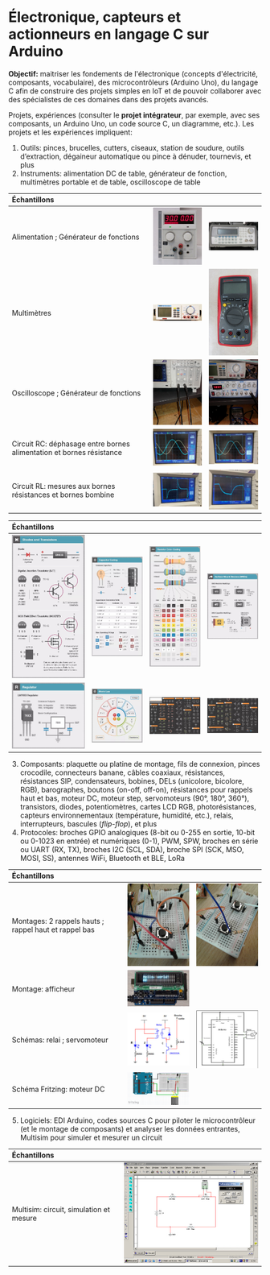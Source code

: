 # Électronique, capteurs et actionneurs en langage C sur Arduino

**Objectif:** maitriser les fondements de l'électronique (concepts d'électricité, composants, vocabulaire), des microcontrôleurs (Arduino Uno), du langage C afin de construire des projets simples en IoT et de pouvoir collaborer avec des spécialistes de ces domaines dans des projets avancés.

Projets, expériences (consulter le **projet intégrateur**, par exemple, avec ses composants, un Arduino Uno, un code source C, un diagramme, etc.). Les projets et les expériences impliquent:

1. Outils: pinces, brucelles, cutters, ciseaux, station de soudure, outils d’extraction, dégaineur automatique ou pince à dénuder, tournevis, et plus
2. Instruments: alimentation DC de table, générateur de fonction, multimètres portable et de table, oscilloscope de table

| Échantillons  |   |   |
|:---|:---:|:---:|
| Alimentation ; Générateur de fonctions  | <img src="img/alimentation_table.jpg" alt="" width="200">  | <img src="img/generateur_fonctions.jpg" alt="" width="200">  |
| Multimètres | <img src="img/multimetre_table.jpg" alt="" width="200">  | <img src="img/multimetre.jpg" alt="" width="100">  |
| Oscilloscope ; Générateur de fonctions  | <img src="img/instruments_1.jpg" alt="" width="200">  | <img src="img/instruments_2.jpg" alt="" width="200">  |
| Circuit RC: déphasage entre bornes alimentation et bornes résistance | <img src="img/oscilloscope_amp_per_freq1.jpg" alt="" width="200">  | <img src="img/oscilloscope_amp_per_freq2.jpg" alt="" width="200">  |
| Circuit RL: mesures aux bornes résistances et bornes bombine | <img src="img/oscilloscope_amp_per_freq3.jpg" alt="" width="200">  | <img src="img/oscilloscope_amp_per_freq4.jpg" alt="" width="200">  |

| Échantillons  |   |   |   |
|:---|:---|:---|:---|
| <img src="img/ampere_transistors.jpg" alt="" width="215">  | <img src="img/farad_capacitors.jpg" alt="" width="215">  | <img src="img/ohm_resistors.jpg" alt="" width="215">  | <img src="img/ohm_resistors2.jpg" alt="" width="215">  |
| <img src="img/volt_regulators.jpg" alt="" width="215">  | <img src="img/laws.jpg" alt="" width="215">  | <img src="img/schema_a.jpg" alt="" width="215">  | <img src="img/schema_b.jpg" alt="" width="215">  |

3. Composants: plaquette ou platine de montage, fils de connexion, pinces crocodile, connecteurs banane,  câbles coaxiaux, résistances, résistances SIP, condensateurs, bobines, DELs (unicolore, bicolore, RGB), barographes, boutons (on-off, off-on), résistances pour rappels haut et bas, moteur DC, moteur step, servomoteurs (90°, 180°, 360°), transistors, diodes, potentiomètres, cartes LCD RGB, photorésistances, capteurs environnementaux (température, humidité, etc.), relais, interrupteurs, bascules (*flip-flop*), et plus
4. Protocoles: broches GPIO analogiques (8-bit ou 0-255 en sortie, 10-bit ou 0-1023 en entrée) et numériques (0-1), PWM, SPW, broches en série ou UART (RX, TX), broches I2C (SCL, SDA), broche SPI (SCK, MSO, MOSI, SS), antennes WiFi, Bluetooth et BLE, LoRa

| Échantillons  |   |   |
|:---|:---:|:---:|
| Montages: 2 rappels hauts ; rappel haut et rappel bas  | <img src="img/rappel_haut.jpg" alt="" width="250">  | <img src="img/rappel_bas_et_haut.jpg" alt="" width="250">  |
| Montage: afficheur  | <img src="img/afficheur.jpg" alt="" width="250">  |   |
| Schémas: relai ; servomoteur  | <img src="img/relai.jpg" alt="" width="250">  | <img src="img/servo.jpg" alt="" width="250">  |
| Schéma Fritzing: moteur DC  | <img src="img/moteur_dc.jpg" alt="" width="250">  |   |

5. Logiciels: EDI Arduino, codes sources C pour piloter le microcontrôleur (et le montage de composants) et analyser les données entrantes, Multisim pour simuler et mesurer un circuit

| Échantillons  |   |
|:---|:---:|
| Multisim: circuit, simulation et mesure  | <img src="img/multisim.jpg" alt="" width="350">  |
